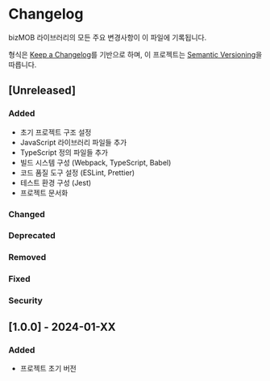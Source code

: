 # Changelog

bizMOB 라이브러리의 모든 주요 변경사항이 이 파일에 기록됩니다.

형식은 [Keep a Changelog](https://keepachangelog.com/ko/1.0.0/)를 기반으로 하며,
이 프로젝트는 [Semantic Versioning](https://semver.org/spec/v2.0.0.html)을 따릅니다.

## [Unreleased]

### Added
- 초기 프로젝트 구조 설정
- JavaScript 라이브러리 파일들 추가
- TypeScript 정의 파일들 추가
- 빌드 시스템 구성 (Webpack, TypeScript, Babel)
- 코드 품질 도구 설정 (ESLint, Prettier)
- 테스트 환경 구성 (Jest)
- 프로젝트 문서화

### Changed

### Deprecated

### Removed

### Fixed

### Security

## [1.0.0] - 2024-01-XX

### Added
- 프로젝트 초기 버전